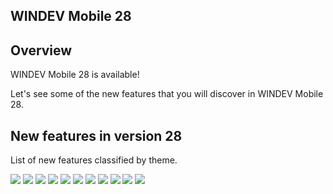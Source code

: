 
## WINDEV Mobile 28
			



<a name="NOTE1"></a>
<a name="NOTE1_1"></a>


## Overview
<a name="overview_ELTTEXTE000098"></a>
WINDEV Mobile 28 is available! 

Let's see some of the new features that you will discover in WINDEV Mobile 28.

<a name="NOTE2"></a>
<a name="NOTE2_1"></a>




## New features in version 28
<a name="new_features_version_docparamversion_50e7d55b3f2b406eab8e503a152c11a1"></a>
List of new features classified by theme. 

![](https://doc.pcsoft.fr/en-US/images/image.awp?langid=3&name=WM-01.gif)
![](https://doc.pcsoft.fr/en-US/images/image.awp?langid=3&name=WM-02.gif)
![](https://doc.pcsoft.fr/en-US/images/image.awp?langid=3&name=WM-03.gif)
![](https://doc.pcsoft.fr/en-US/images/image.awp?langid=3&name=WM-04.gif)
![](https://doc.pcsoft.fr/en-US/images/image.awp?langid=3&name=WM-05.gif)
![](https://doc.pcsoft.fr/en-US/images/image.awp?langid=3&name=WM-06.gif)
![](https://doc.pcsoft.fr/en-US/images/image.awp?langid=3&name=WM-07.gif)
![](https://doc.pcsoft.fr/en-US/images/image.awp?langid=3&name=WM-08.gif)
![](https://doc.pcsoft.fr/en-US/images/image.awp?langid=3&name=WM-09.gif)
![](https://doc.pcsoft.fr/en-US/images/image.awp?langid=3&name=WM-10.gif)
![](https://doc.pcsoft.fr/en-US/images/image.awp?langid=3&name=WM-11.gif)


